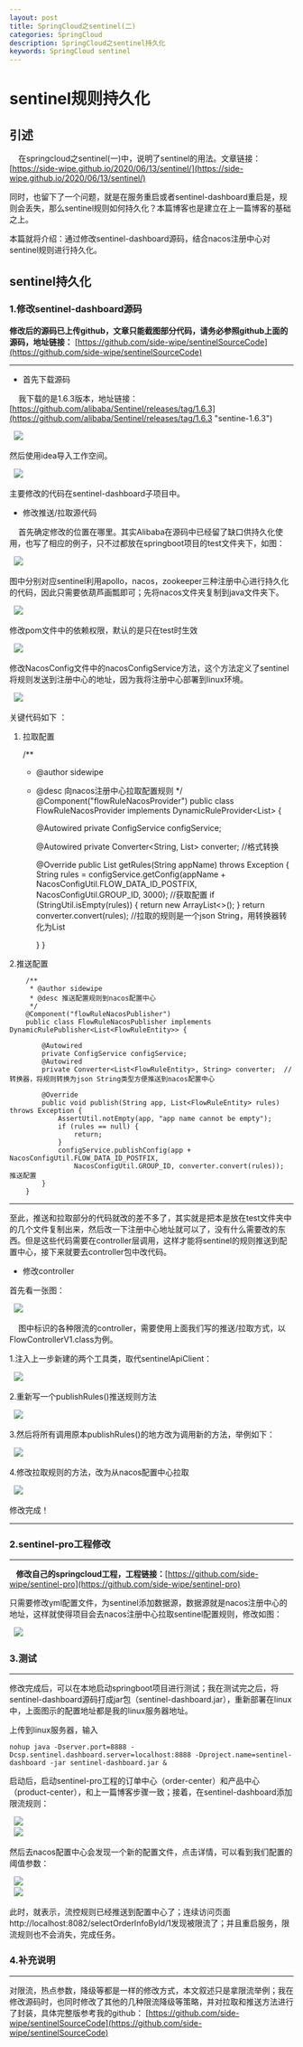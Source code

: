 ```yaml
---
layout: post
title: SpringCloud之sentinel(二)
categories: SpringCloud
description: SpringCloud之sentinel持久化
keywords: SpringCloud sentinel
---
```


# sentinel规则持久化

   

## 引述 

&nbsp; &nbsp; 在springcloud之sentinel(一)中，说明了sentinel的用法。文章链接：[https://side-wipe.github.io/2020/06/13/sentinel/](https://side-wipe.github.io/2020/06/13/sentinel/) 
 
同时，也留下了一个问题，就是在服务重启或者sentinel-dashboard重启是，规则会丢失，那么sentinel规则如何持久化？本篇博客也是建立在上一篇博客的基础之上。

本篇就将介绍：通过修改sentinel-dashboard源码，结合nacos注册中心对sentinel规则进行持久化。

## sentinel持久化

### 1.修改sentinel-dashboard源码 

**修改后的源码已上传github，文章只能截图部分代码，请务必参照github上面的源码，地址链接：**  [https://github.com/side-wipe/sentinelSourceCode](https://github.com/side-wipe/sentinelSourceCode)  
 

----------

-  首先下载源码  


&nbsp; &nbsp; 我下载的是1.6.3版本，地址链接：[https://github.com/alibaba/Sentinel/releases/tag/1.6.3](https://github.com/alibaba/Sentinel/releases/tag/1.6.3 "sentine-1.6.3")   

&nbsp; ![](/images/posts/springCloud/ssc1.png)  

然后使用idea导入工作空间。

&nbsp; ![](/images/posts/springCloud/ssc2.png)  

主要修改的代码在sentinel-dashboard子项目中。

- 修改推送/拉取源代码  

&nbsp; &nbsp; 首先确定修改的位置在哪里。其实Alibaba在源码中已经留了缺口供持久化使用，也写了相应的例子，只不过都放在springboot项目的test文件夹下，如图：  
 
&nbsp; ![](/images/posts/springCloud/ssc3.png)

图中分别对应sentinel利用apollo，nacos，zookeeper三种注册中心进行持久化的代码，因此只需要依葫芦画瓢即可；先将nacos文件夹复制到java文件夹下。

&nbsp; ![](/images/posts/springCloud/ssc4.png)

修改pom文件中的依赖权限，默认的是只在test时生效
 
&nbsp; ![](/images/posts/springCloud/ssc6.png)

修改NacosConfig文件中的nacosConfigService方法，这个方法定义了sentinel将规则发送到注册中心的地址，因为我将注册中心部署到linux环境。
 
&nbsp; ![](/images/posts/springCloud/ssc5.png)

关键代码如下 ：  
1. 拉取配置  

	/**
	 * @author sidewipe
	 * @desc 向nacos注册中心拉取配置规则
	 */
	@Component("flowRuleNacosProvider")
	public class FlowRuleNacosProvider implements DynamicRuleProvider<List<FlowRuleEntity>> {
	
	    @Autowired
	    private ConfigService configService;    
	
	    @Autowired
	    private Converter<String, List<FlowRuleEntity>> converter;      //格式转换
	
	    @Override
	    public List<FlowRuleEntity> getRules(String appName) throws Exception {
	        String rules = configService.getConfig(appName + NacosConfigUtil.FLOW_DATA_ID_POSTFIX,
	            NacosConfigUtil.GROUP_ID, 3000);      //获取配置
	        if (StringUtil.isEmpty(rules)) {
	            return new ArrayList<>();
	        }
	        return converter.convert(rules);  //拉取的规则是一个json String，用转换器转化为List<FlowRuleEntity>
	

	    }
	}
  

 
2.推送配置      

		/**
		 * @author sidewipe
		 * @desc 推送配置规则到nacos配置中心
		 */
		@Component("flowRuleNacosPublisher")
		public class FlowRuleNacosPublisher implements DynamicRulePublisher<List<FlowRuleEntity>> {
		
		    @Autowired
		    private ConfigService configService;
		    @Autowired
		    private Converter<List<FlowRuleEntity>, String> converter;  //转换器，将规则转换为json String类型方便推送到nacos配置中心
		
		    @Override
		    public void publish(String app, List<FlowRuleEntity> rules) throws Exception {
		        AssertUtil.notEmpty(app, "app name cannot be empty");
		        if (rules == null) {
		            return;
		        }
		        configService.publishConfig(app + NacosConfigUtil.FLOW_DATA_ID_POSTFIX,
		            NacosConfigUtil.GROUP_ID, converter.convert(rules));  推送配置
		    }
		}


------- 
至此，推送和拉取部分的代码就改的差不多了，其实就是把本是放在test文件夹中的几个文件复制出来，然后改一下注册中心地址就可以了，没有什么需要改的东西。但是这些代码需要在controller层调用，这样才能将sentinel的规则推送到配置中心，接下来就要去controller包中改代码。 

- 修改controller 
 
首先看一张图：  

&nbsp; ![](/images/posts/springCloud/ssc7.png)   

&nbsp; &nbsp;  图中标识的各种限流的controller，需要使用上面我们写的推送/拉取方式，以FlowControllerV1.class为例。 
  

1.注入上一步新建的两个工具类，取代sentinelApiClient：  

&nbsp; ![](/images/posts/springCloud/ssc8.png)    

2.重新写一个publishRules()推送规则方法  

&nbsp; ![](/images/posts/springCloud/ssc9.png)     

3.然后将所有调用原本publishRules()的地方改为调用新的方法，举例如下：  

&nbsp; ![](/images/posts/springCloud/ssc10.png)     

4.修改拉取规则的方法，改为从nacos配置中心拉取  

&nbsp; ![](/images/posts/springCloud/ssc11.png)     
 

 修改完成！  

---------  


### 2.sentinel-pro工程修改

----------
 
&nbsp; &nbsp;**修改自己的springcloud工程，工程链接：**[https://github.com/side-wipe/sentinel-pro](https://github.com/side-wipe/sentinel-pro) 

只需要修改yml配置文件，为sentinel添加数据源，数据源就是nacos注册中心的地址，这样就使得项目会去nacos注册中心拉取sentinel配置规则，修改如图： 


&nbsp; ![](/images/posts/springCloud/ssc12.png)   


### 3.测试

----------  

修改完成后，可以在本地启动springboot项目进行测试；我在测试完之后，将sentinel-dashboard源码打成jar包（sentinel-dashboard.jar），重新部署在linux中，上面图示的配置地址都是我的linux服务器地址。 

上传到linux服务器，输入    

	nohup java -Dserver.port=8888 -Dcsp.sentinel.dashboard.server=localhost:8888 -Dproject.name=sentinel-dashboard -jar sentinel-dashboard.jar &   

启动后，启动sentinel-pro工程的订单中心（order-center）和产品中心（product-center），和上一篇博客步骤一致；接着，在sentinel-dashboard添加限流规则： 

&nbsp; ![](/images/posts/springCloud/ssc13.png)     
&nbsp; ![](/images/posts/springCloud/ssc14.png)     

然后去nacos配置中心会发现一个新的配置文件，点击详情，可以看到我们配置的阈值参数：  
 
&nbsp; ![](/images/posts/springCloud/ssc15.png)       
&nbsp; ![](/images/posts/springCloud/ssc16.png)     

此时，就表示，流控规则已经推送到配置中心了；连续访问页面http://localhost:8082/selectOrderInfoById/1发现被限流了；并且重启服务，限流规则也不会消失，完成任务。



### 4.补充说明 
----------    

对限流，热点参数，降级等都是一样的修改方式，本文叙述只是拿限流举例；我在修改源码时，也同时修改了其他的几种限流降级等策略，并对拉取和推送方法进行了封装，具体完整版参考我的github：
[https://github.com/side-wipe/sentinelSourceCode](https://github.com/side-wipe/sentinelSourceCode)  